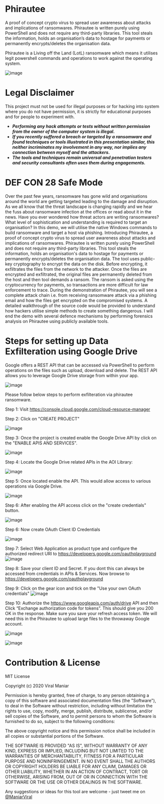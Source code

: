 # Phirautee
A proof of concept crypto virus to spread user awareness about attacks and implications of ransomwares. Phirautee is written purely using PowerShell and does not require any third-party libraries. This tool steals the information, holds an organisation’s data to hostage for payments or permanently encrypts/deletes the organisation data. 

Phirautee is a Living off the Land (LotL) ransomware which means it utilises legit powershell commands and operations to work against the operating system. 

![image](https://user-images.githubusercontent.com/3501170/79039950-3c465600-7c28-11ea-9390-df6594573abb.png)

# Legal Disclaimer
This project must not be used for illegal purposes or for hacking into system where you do not have permission, it is strictly for educational purposes and for people to experiment with.
<B><I>
 - Performing any hack attempts or tests without written permission from the owner of the computer system is illegal.
 - If you recently suffered a breach or targeted by a ransomware and found techniques or tools illustrated in this presentation similar, this neither incriminates my involvement in any way, nor implies any connection between myself and the attackers.
- The tools and techniques remain universal and penetration testers and security consultants often uses them during engagements. 
</I></B>

# DEF CON 28 Safe Mode

Over the past few years, ransomware has gone wild and organisations around the world are getting targeted leading to the damage and disruption. As we all know that the threat landscape is changing rapidly and we hear the fuss about ransomware infection at the offices or read about it in the news. Have you ever wondered how threat actors are writing ransomwares? What level of sophistication and understanding is required to target an organisation? In this demo, we will utilise the native Windows commands to build ransomware and target a host via phishing. Introducing Phirautee, a proof of concept crypto virus to spread user awareness about attacks and implications of ransomwares. Phirautee is written purely using PowerShell and does not require any third-party libraries. This tool steals the information, holds an organisation's data to hostage for payments or permanently encrypts/deletes the organisation data. The tool uses public-key cryptography to encrypt the data on the disk. Before encrypting, it exfiltrates the files from the network to the attacker. Once the files are encrypted and exfiltrated, the original files are permanently deleted from the host and then tool demands a ransom. The ransom is asked using the cryptocurrency for payments, so transactions are more difficult for law enforcement to trace. During the demonstration of Phirautee, you will see a complete attack chain i.e. from receiving ransomware attack via a phishing email and how the files get encrypted on the compromised systems. A detailed walkthrough of the source code would be provided to understand how hackers utilise simple methods to create something dangerous. I will end the demo with several defence mechanisms by performing forensics analysis on Phirautee using publicly available tools.

# Steps for setting up Data Exfilteration using Google Drive

Google offers a REST API that can be accessed via PowerShell to perform operations on the files such as upload, download and delete. The REST API allows you to leverage Google Drive storage from within your app.

![image](https://user-images.githubusercontent.com/3501170/89538185-986b6080-d83d-11ea-870d-fbc0df6b6f24.png)

Please follow below steps to perform exfilteration via phirautee ransomware.

Step 1: Visit https://console.cloud.google.com/cloud-resource-manager

Step 2: Click on "CREATE PROJECT"

![image](https://user-images.githubusercontent.com/3501170/89416241-4b6d8880-d770-11ea-91a2-cd3c621b1286.png)

Step 3: Once the project is created enable the Google Drive API by click on the "ENABLE APIS AND SERVICES".

![image](https://user-images.githubusercontent.com/3501170/89416365-81ab0800-d770-11ea-83aa-89ce6aff2de1.png)

Step 4: Locate the Google Drive related APIs in the AOI Library:

![image](https://user-images.githubusercontent.com/3501170/89417187-b075ae00-d771-11ea-9fb0-b501ec39364c.png)

Step 5: Once located enable the API. This would allow access to various operations via Google Drive.

![image](https://user-images.githubusercontent.com/3501170/89716879-15403b00-d9f4-11ea-8d9a-76f1db90746c.png)

Step 6: After enabling the API access click on the "create credentials" button.

![image](https://user-images.githubusercontent.com/3501170/89716900-4caee780-d9f4-11ea-9f09-6d1e6cbe0083.png)

Step 6: Now create OAuth Client ID Credentials

![image](https://user-images.githubusercontent.com/3501170/89716918-7e27b300-d9f4-11ea-816d-71b2b9d8a97d.png)

Step 7: Select Web Application as product type and configure the authorized redirect URI to https://developers.google.com/oauthplayground
![image](https://user-images.githubusercontent.com/3501170/89716949-b7602300-d9f4-11ea-9958-d3341917d1d4.png)

Step 8: Save your client ID and Secret. If you dont this can always be accessed from credentials in APIs & Services. Now browse to https://developers.google.com/oauthplayground

Step 9: Click on the gear icon and tick on the "Use your own OAuth credentials"
![image](https://user-images.githubusercontent.com/3501170/89716974-1c1b7d80-d9f5-11ea-84ad-85d5d567ebb1.png)

Step 10: Authorize the https://www.googleapis.com/auth/drive API and then Click “Exchange authorization code for tokens”. This should give you 200 OK in the response. Make sure you save your refresh access token. We will need this in the Phirautee to upload large files to the throwaway Google account. <br>

![image](https://user-images.githubusercontent.com/3501170/89717034-d7441680-d9f5-11ea-84e7-dfbb87bceda6.png)

![image](https://user-images.githubusercontent.com/3501170/89717044-f478e500-d9f5-11ea-804a-87d00471e686.png)

# Contribution & License

MIT License

Copyright (c) 2020 Viral Maniar

Permission is hereby granted, free of charge, to any person obtaining a copy
of this software and associated documentation files (the "Software"), to deal
in the Software without restriction, including without limitation the rights
to use, copy, modify, merge, publish, distribute, sublicense, and/or sell
copies of the Software, and to permit persons to whom the Software is
furnished to do so, subject to the following conditions:

The above copyright notice and this permission notice shall be included in all
copies or substantial portions of the Software.

THE SOFTWARE IS PROVIDED "AS IS", WITHOUT WARRANTY OF ANY KIND, EXPRESS OR
IMPLIED, INCLUDING BUT NOT LIMITED TO THE WARRANTIES OF MERCHANTABILITY,
FITNESS FOR A PARTICULAR PURPOSE AND NONINFRINGEMENT. IN NO EVENT SHALL THE
AUTHORS OR COPYRIGHT HOLDERS BE LIABLE FOR ANY CLAIM, DAMAGES OR OTHER
LIABILITY, WHETHER IN AN ACTION OF CONTRACT, TORT OR OTHERWISE, ARISING FROM,
OUT OF OR IN CONNECTION WITH THE SOFTWARE OR THE USE OR OTHER DEALINGS IN THE
SOFTWARE.

Any suggestions or ideas for this tool are welcome - just tweet me on [@ManiarViral](https://twitter.com/maniarviral)
